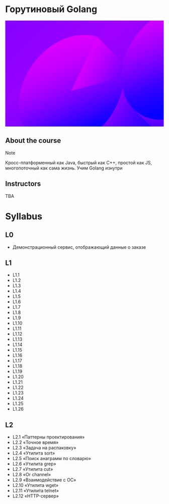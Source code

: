 # Горутиновый Golang

![banner.png](banner.png)

[//]: # ([![Lint Status]&#40;https://img.shields.io/github/actions/workflow/status/MisterZurg/wbtech-Goroutine-Golang/ADDME.yml?branch=dungeon-master&style=for-the-badge&#41;]&#40;https://github.com/MisterZurg/wbtech-Quick-Rust/actions?workflow=clippy-lint&#41;)

## About the course
> [!NOTE]
> Кросс-платформенный как Java, быстрый как C++, простой как JS, многопоточный как сама жизнь. Учим Golang изнутри

## Instructors

TBA

# Syllabus
## L0
- Демонстрационный сервис, отображающий данные о заказе

## L1
- L1.1
- L1.2
- L1.3
- L1.4 
- L1.5 
- L1.6 
- L1.7
- L1.8
- L1.9
- L1.10
- L1.11
- L1.12
- L1.13
- L1.14
- L1.15
- L1.16
- L1.17
- L1.18
- L1.19
- L1.20
- L1.21
- L1.22
- L1.23
- L1.24
- L1.25
- L1.26


## L2
- L2.1 «Паттерны проектирования»
- L2.2 «Точное время»
- L2.3 «Задача на распаковку»
- L2.4 «Утилита sort»
- L2.5 «Поиск анаграмм по словарю»
- L2.6 «Утилита grep»
- L2.7 «Утилита cut»
- L2.8 «Or channel»
- L2.9 «Взаимодействие с ОС»
- L2.10 «Утилита wget»
- L2.11 «Утилита telnet»
- L2.12 «HTTP-сервер»



